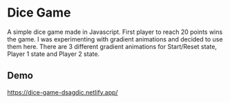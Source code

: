 
# Dice Game

A simple dice game made in Javascript. First player to reach 20 points wins the game. I was experimenting with gradient animations and decided to use them here. There are 3 different gradient animations for Start/Reset state, Player 1 state  and Player 2 state. 


## Demo

https://dice-game-dsagdic.netlify.app/

  